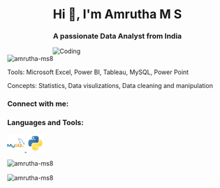 <h1 align="center">Hi 👋, I'm Amrutha M S</h1>
<h3 align="center">A passionate Data Analyst from India</h3>
<img align="right" alt="Coding" width="400" src="https://media1.tenor.com/m/lvLaG5hPCncAAAAC/data-analysis.gif ">


<p align="left"> <img src="https://komarev.com/ghpvc/?username=amrutha-ms8&label=Profile%20views&color=0e75b6&style=flat" alt="amrutha-ms8" /> </p>

Tools:  Microsoft Excel, Power BI, Tableau, MySQL, Power Point

Concepts: Statistics, Data visulizations, Data cleaning and manipulation
<h3 align="left">Connect with me:</h3>
<p align="left">
</p>

<h3 align="left">Languages and Tools:</h3>
<p align="left"> <a href="https://www.mysql.com/" target="_blank" rel="noreferrer"> <img src="https://raw.githubusercontent.com/devicons/devicon/master/icons/mysql/mysql-original-wordmark.svg" alt="mysql" width="40" height="40"/> </a> <a href="https://www.python.org" target="_blank" rel="noreferrer"> <img src="https://raw.githubusercontent.com/devicons/devicon/master/icons/python/python-original.svg" alt="python" width="40" height="40"/> </a> </p>

<p><img align="center" src="https://github-readme-stats.vercel.app/api/top-langs?username=amrutha-ms8&show_icons=true&locale=en&layout=compact" alt="amrutha-ms8" /></p>

<p><img align="center" src="https://github-readme-streak-stats.herokuapp.com/?user=amrutha-ms8&" alt="amrutha-ms8" /></p>


<!--
**amrutha-ms8/amrutha-ms8** is a ✨ _special_ ✨ repository because its `README.md` (this file) appears on your GitHub profile.

Here are some ideas to get you started:

- 🔭 I’m currently working on ...
- 🌱 I’m currently learning ...
- 👯 I’m looking to collaborate on ...
- 🤔 I’m looking for help with ...
- 💬 Ask me about ...
- 📫 How to reach me: ...
- 😄 Pronouns: ...
- ⚡ Fun fact: ...
-->
